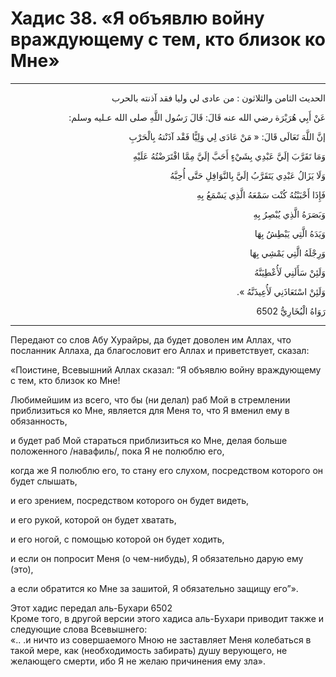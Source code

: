 <h1 class="hadith-header">Хадис 38. «Я объявлю войну враждующему с тем, кто близок ко Мне» </h1>

<hr>

<p class="arabic-text" dir="rtl">
الحديث الثامن والثلاثون :
من عادى لي وليا فقد آذنته بالحرب
</p>

<p class="arabic-text" dir="rtl">
عَنْ أَبِي هُرَيْرَة رضي الله عنه قَالَ: قَالَ رَسُول اللَّهِ صلى الله عـليه وسلم: 
</p>

<p class="arabic-text" dir="rtl">
إنَّ اللَّهَ تَعَالَى قَالَ: « مَنْ عَادَى لِي وَلِيًّا فَقْد آذَنْتهُ بِالْحَرْبِ
</p>

<p class="arabic-text" dir="rtl">
 وَمَا تَقَرَّبَ إلَيَّ عَبْدِي بِشَيْءٍ أَحَبَّ إلَيَّ مِمَّا افْتَرَضْتُهُ عَلَيْهِ
</p>

<p class="arabic-text" dir="rtl">
 وَلَا يَزَالُ عَبْدِي يَتَقَرَّبُ إلَيَّ بِالنَّوَافِلِ حَتَّى أُحِبَّهُ
</p>

<p class="arabic-text" dir="rtl">
 فَإِذَا أَحْبَبْتُهُ كُنْت سَمْعَهُ الَّذِي يَسْمَعُ بِهِ
</p>

<p class="arabic-text" dir="rtl">
 وَبَصَرَهُ الَّذِي يُبْصِرُ بِهِ
</p>

<p class="arabic-text" dir="rtl">
 وَيَدَهُ الَّتِي يَبْطِشُ بِهَا
</p>

<p class="arabic-text" dir="rtl">
 وَرِجْلَهُ الَّتِي يَمْشِي بِهَا
</p>

<p class="arabic-text" dir="rtl">
 وَلَئِنْ سَأَلَنِي لَأُعْطِيَنَّهُ
</p>

<p class="arabic-text" dir="rtl">
 وَلَئِنْ اسْتَعَاذَنِي لَأُعِيذَنَّهُ ». 
</p>

<p class="arabic-subtext" dir="rtl">
رَوَاهُ الْبُخَارِيُّ 6502
</p>

<hr>

<p class="russian-text">
Передают со слов Абу Хурайры, да будет доволен им Аллах, что посланник Аллаха, да благословит его Аллах и приветствует, сказал: 
</p>

<p class="russian-text">
«Поистине, Всевышний Аллах сказал: “Я объявлю войну враждующему с тем, кто близок ко Мне! 
</p>

<p class="russian-text">
Любимейшим из всего, что бы (ни делал) раб Мой в стремлении приблизиться ко Мне, является для Меня то, что Я вменил ему в обязанность,
</p>

<p class="russian-text">
и будет раб Мой стараться приблизиться ко Мне, делая больше положенного /навафиль/, пока Я не полюблю его, 
</p>

<p class="russian-text">
когда же Я полюблю его, то стану его слухом, посредством которого он будет слышать, 
</p>

<p class="russian-text">
и его зрением, посредством которого он будет видеть,
</p>

<p class="russian-text">
и его рукой, которой он будет хватать,
</p>

<p class="russian-text">
и его ногой, с помощью которой он будет ходить,
</p>

<p class="russian-text">
 и если он попросит Меня (о чем-нибудь), Я обязательно дарую ему (это), 
</p>

<p class="russian-text">
а если обратится ко Мне за зашитой, Я обязательно защищу его”».
</p>

<p class="russian-subtext">
Этот хадис передал аль-Бухари 6502 <br>
Кроме того, в другой версии этого хадиса аль-Бухари приводит также и следующие слова Всевышнего: <br>
«.. .и ничто из совершаемого Мною не заставляет Меня колебаться в такой мере, как (необходимость забирать) душу верующего, не желающего смерти, ибо Я не желаю причинения ему зла».
</p>
